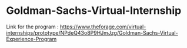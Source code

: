 # Goldman-Sachs-Virtual-Internship

Link for the program : https://www.theforage.com/virtual-internships/prototype/NPdeQ43o8P9HJmJzg/Goldman-Sachs-Virtual-Experience-Program

<!--
My Certificate URL : https://www.theforage.com/achievements?ref=4S4R9rjRKiJGYQ8c3

  Link is incorrect
-->



